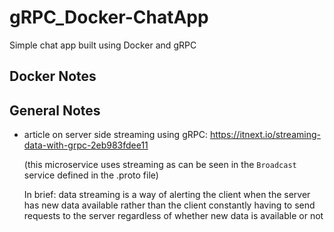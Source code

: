 # gRPC_Docker-ChatApp

Simple chat app built using Docker and gRPC

## Docker Notes

## General Notes

- article on server side streaming using gRPC: https://itnext.io/streaming-data-with-grpc-2eb983fdee11 

  (this microservice uses streaming as can be seen in the `Broadcast` service defined in the .proto file)
  
  In brief: data streaming is a way of alerting the client when the server has new data available rather than the client constantly having to send requests to the server regardless of whether new data is available or not
